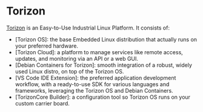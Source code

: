 # Torizon #

[Torizon](https://www.torizon.io/) is an Easy-to-Use Industrial Linux Platform. It consists of:

- [Torizon OS]: the base Embedded Linux distribution that actually runs on your preferred hardware.
- [Torizon Cloud]: a platform to manage services like remote access, updates, and monitoring via an API or a web GUI.
- [Debian Containers for Torizon]: smooth integration of a robust, widely used Linux distro, on top of the Torizon OS.
- [VS Code IDE Extension]: the preferred application development workflow, with a ready-to-use SDK for various languages and frameworks, leveraging the Torizon OS and Debian Containers.
- [TorizonCore Builder]: a configuration tool so Torizon OS runs on your custom carrier board.
